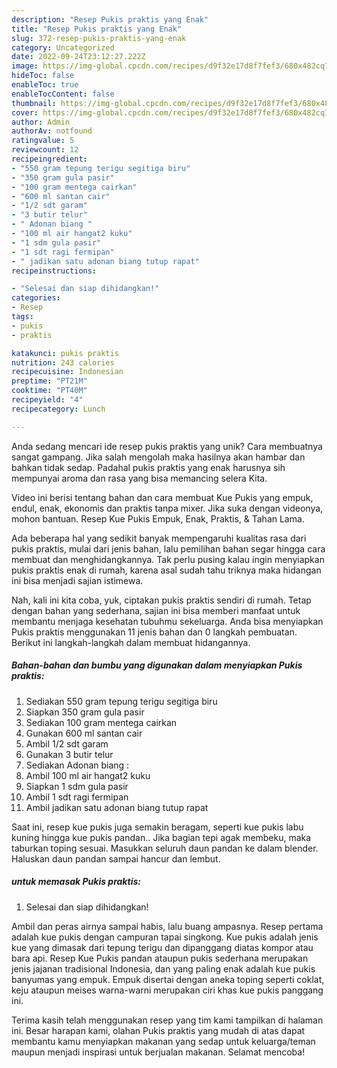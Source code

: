 ```yaml
---
description: "Resep Pukis praktis yang Enak"
title: "Resep Pukis praktis yang Enak"
slug: 372-resep-pukis-praktis-yang-enak
category: Uncategorized
date: 2022-09-24T23:12:27.222Z
image: https://img-global.cpcdn.com/recipes/d9f32e17d8f7fef3/680x482cq70/pukis-praktis-foto-resep-utama.jpg
hideToc: false
enableToc: true
enableTocContent: false
thumbnail: https://img-global.cpcdn.com/recipes/d9f32e17d8f7fef3/680x482cq70/pukis-praktis-foto-resep-utama.jpg
cover: https://img-global.cpcdn.com/recipes/d9f32e17d8f7fef3/680x482cq70/pukis-praktis-foto-resep-utama.jpg
author: Admin
authorAv: notfound
ratingvalue: 5
reviewcount: 12
recipeingredient:
- "550 gram tepung terigu segitiga biru"
- "350 gram gula pasir"
- "100 gram mentega cairkan"
- "600 ml santan cair"
- "1/2 sdt garam"
- "3 butir telur"
- " Adonan biang "
- "100 ml air hangat2 kuku"
- "1 sdm gula pasir"
- "1 sdt ragi fermipan"
- " jadikan satu adonan biang tutup rapat"
recipeinstructions:

- "Selesai dan siap dihidangkan!"
categories:
- Resep
tags:
- pukis
- praktis

katakunci: pukis praktis 
nutrition: 243 calories
recipecuisine: Indonesian
preptime: "PT21M"
cooktime: "PT40M"
recipeyield: "4"
recipecategory: Lunch

---
```





Anda sedang mencari ide resep pukis praktis yang unik? Cara membuatnya sangat gampang. Jika salah mengolah maka hasilnya akan hambar dan bahkan tidak sedap. Padahal pukis praktis yang enak harusnya sih mempunyai aroma dan rasa yang bisa memancing selera Kita.





Video ini berisi tentang bahan dan cara membuat Kue Pukis yang empuk, endul, enak, ekonomis dan praktis tanpa mixer. Jika suka dengan videonya, mohon bantuan. Resep Kue Pukis Empuk, Enak, Praktis, &amp; Tahan Lama.

Ada beberapa hal yang sedikit banyak mempengaruhi kualitas rasa dari pukis praktis, mulai dari jenis bahan, lalu pemilihan bahan segar hingga cara membuat dan menghidangkannya. Tak perlu pusing kalau ingin menyiapkan pukis praktis enak di rumah, karena asal sudah tahu triknya maka hidangan ini bisa menjadi sajian istimewa.






Nah, kali ini kita coba, yuk, ciptakan pukis praktis sendiri di rumah. Tetap dengan bahan yang sederhana, sajian ini bisa memberi manfaat untuk membantu menjaga kesehatan tubuhmu sekeluarga. Anda bisa menyiapkan Pukis praktis menggunakan 11 jenis bahan dan 0 langkah pembuatan. Berikut ini langkah-langkah dalam membuat hidangannya.

<!--inarticleads1-->

##### Bahan-bahan dan bumbu yang digunakan dalam menyiapkan Pukis praktis:

1. Sediakan 550 gram tepung terigu segitiga biru
1. Siapkan 350 gram gula pasir
1. Sediakan 100 gram mentega cairkan
1. Gunakan 600 ml santan cair
1. Ambil 1/2 sdt garam
1. Gunakan 3 butir telur
1. Sediakan  Adonan biang :
1. Ambil 100 ml air hangat2 kuku
1. Siapkan 1 sdm gula pasir
1. Ambil 1 sdt ragi fermipan
1. Ambil  jadikan satu adonan biang tutup rapat


Saat ini, resep kue pukis juga semakin beragam, seperti kue pukis labu kuning hingga kue pukis pandan.. Jika bagian tepi agak membeku, maka taburkan toping sesuai. Masukkan seluruh daun pandan ke dalam blender. Haluskan daun pandan sampai hancur dan lembut. 

<!--inarticleads2-->

#####  untuk memasak Pukis praktis:


1. Selesai dan siap dihidangkan!

Ambil dan peras airnya sampai habis, lalu buang ampasnya. Resep pertama adalah kue pukis dengan campuran tapai singkong. Kue pukis adalah jenis kue yang dimasak dari tepung terigu dan dipanggang diatas kompor atau bara api. Resep Kue Pukis pandan ataupun pukis sederhana merupakan jenis jajanan tradisional Indonesia, dan yang paling enak adalah kue pukis banyumas yang empuk. Empuk disertai dengan aneka toping seperti coklat, keju ataupun meises warna-warni merupakan ciri khas kue pukis panggang ini. 

Terima kasih telah menggunakan resep yang tim kami tampilkan di halaman ini. Besar harapan kami, olahan Pukis praktis yang mudah di atas dapat membantu kamu menyiapkan makanan yang sedap untuk keluarga/teman maupun menjadi inspirasi untuk berjualan makanan. Selamat mencoba!
